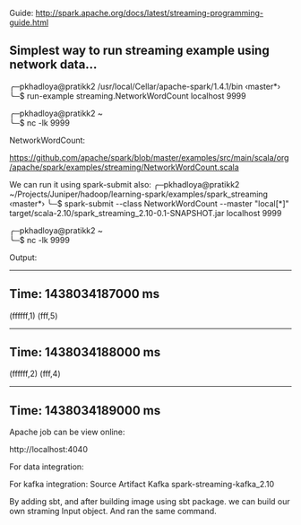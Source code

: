Guide: http://spark.apache.org/docs/latest/streaming-programming-guide.html

## Simplest way to run streaming example using network  data...
╭─pkhadloya@pratikk2  /usr/local/Cellar/apache-spark/1.4.1/bin  ‹master*› 
╰─$ run-example streaming.NetworkWordCount localhost 9999



╭─pkhadloya@pratikk2  ~  
╰─$ nc -lk 9999



NetworkWordCount:

https://github.com/apache/spark/blob/master/examples/src/main/scala/org/apache/spark/examples/streaming/NetworkWordCount.scala


We can run it using spark-submit also:
╭─pkhadloya@pratikk2  ~/Projects/Juniper/hadoop/learning-spark/examples/spark_streaming  ‹master*› 
╰─$ spark-submit --class NetworkWordCount --master "local[*]" target/scala-2.10/spark_streaming_2.10-0.1-SNAPSHOT.jar localhost 9999


╭─pkhadloya@pratikk2  ~  
╰─$ nc -lk 9999


Output:


-------------------------------------------
Time: 1438034187000 ms
-------------------------------------------
(ffffff,1)
(fff,5)

-------------------------------------------
Time: 1438034188000 ms
-------------------------------------------
(ffffff,2)
(fff,4)

-------------------------------------------
Time: 1438034189000 ms
-------------------------------------------

Apache job can be view online:

http://localhost:4040

For data integration:








For kafka integration:
Source	Artifact 
Kafka 	spark-streaming-kafka_2.10 


By adding  sbt, and after building image using sbt package. 
we can build our own straming Input object. And ran the same command.



